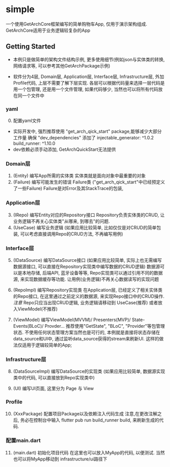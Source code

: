 # simple
一个使用GetArchCore框架编写的简单购物车App, 仅用于演示架构组成. GetArchCore适用于业务逻辑较复杂的App

## Getting Started
* 本例只是做简单的架构文件结构示例, 更多使用细节(例如json与实体类的转换, 网络请求等, 可以参考其他GetArchPackage示例)

* 软件分为4层, Domain层, Application层, Interface层, Infrastructure层, 外加Profile代码, 上层不需要了解下层实现.
各层可以根据代码量来选择一层代码是用一个包管理, 还是用一个文件管理, 如果代码够少, 当然也可以将所有代码放在同一个文件中


### yaml
0. 配置yaml文件

* 实际开发中, 强烈推荐使用 "get_arch_qick_start" package,能够减少大部分工作量
确保 "dev_dependencies" 添加了
  injectable_generator: ^1.0.2
  build_runner: ^1.10.0
* dev依赖必须手动添加, GetArchQuickStart无法提供


### Domain层
1. (Entity) 编写App所需的实体类
    实体类就是面向对象中最重要的对象
2. (Failure) 编写可能发生的错误 Failure类 ("get_arch_qick_start"中已经预定义了一些Failure)
       Failure是对Error及其StackTrace的包装,
### Application层
3. (IRepo) 编写Entity对应的Repository接口
       Repository负责实体类的CRUD, 让业务逻辑不再关心实体类"从哪来, 到哪去"的问题.
4. (UseCase) 编写业务逻辑
    (如果应用比较简单, 比如仅仅是对CRUD的简单包装, 可以考虑直接调用Repo的CRUD方法, 不再编写用例)


### Interface层
5. (IDataSource) 编写DataSource接口
    (如果应用比较简单, 实际上也无需编写数据源接口, 可以直接在Repository实现类中编写数据的CRUD逻辑)
    数据源可以是本地存储, 后端API, 蓝牙设备等等, Repo实现类可以通过引用不同的数据源, 来实现数据缓存等功能.
    让用例(业务逻辑)不再关心数据读写的实现问题

6. (RepoImpl) 编写Repository实现类
    在Application层, 已经定义了相关实体类的Repo接口, 在这里通过之前定义的数据源, 来实现Repo接口中的CRUD操作.
    *注意* Repo只应当出现CRUD逻辑, 业务逻辑请移动到 UseCase(推荐) 或者放入ViewModel(不推荐)

7. (ViewModel) 编写ViewModel(MVVM)/ Presenters(MVP)/ State-Events(BLoC)/ Provder...
    推荐使用"GetState", "BLoC", "Provider"等包管理状态.
    不使用任何状态管理方案当然也是可行的, 本例就是直接将状态存储在data_source和UI中,
    通过监听data_source获得的stream来刷新UI.
    这样的做法仅适用于逻辑较简单的App;

### Infrastructure层
8. (DataSourceImpl) 编写DataSource的实现类
   (如果应用比较简单, 数据源实现类中的代码, 可以直接放到Repo实现类中)

9. (UI) 编写UI页面, 这里分为 Page 与 View

### Profile

10. (XxxPackage) 配置项目Package以及依赖注入代码生成
    注意,在更改注解之后, 务必在控制台中输入 flutter pub run build_runner build, 来刷新生成的代码.


### 配置main.dart

11. (main.dart) 初始化项目代码
    在这里也可以放入MyApp的代码, 以便测试.
    当然也可以将MyApp移动到 infrastructure/ui路径下